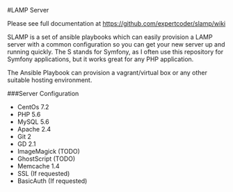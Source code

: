 #LAMP Server

Please see full documentation at https://github.com/expertcoder/slamp/wiki

SLAMP is a set of ansible playbooks which can easily provision a LAMP server with a common configuration so you can get your new server up and running quickly. The S stands for Symfony, as I often use this repository for Symfony applications, but it works great for any PHP application.

The Ansible Playbook can provision a vagrant/virtual box or any other suitable hosting environment.

###Server Configuration

* CentOs 7.2
* PHP 5.6
* MySQL 5.6
* Apache 2.4
* Git 2
* GD 2.1
* ImageMagick (TODO)
* GhostScript (TODO)
* Memcache 1.4
* SSL (If requested)
* BasicAuth (If requested)
